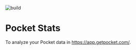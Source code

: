 ![build](https://github.com/nlbao/pocket_stats/workflows/build/badge.svg)

# Pocket Stats

To analyze your Pocket data in https://app.getpocket.com/.
